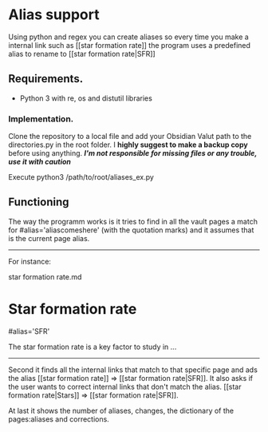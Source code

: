 # Alias support
Using python and regex you can create aliases so every time you make a internal link such as [[star formation rate]] the program uses a predefined alias to rename to [[star formation rate|SFR]]

## Requirements.
- Python 3 with re, os and distutil libraries

### Implementation.
Clone the repository to a local file and add your Obsidian Valut path to the directories.py in the root folder. I **highly suggest to make a backup copy** before using anything. ***I'm not responsible for missing files or any trouble, use it with caution***

Execute python3 /path/to/root/aliases_ex.py

## Functioning

The way the programm works is it tries to find in all the vault pages a match for #alias='aliascomeshere' (with the quotation marks) and it assumes that is the current page alias.

---

For instance:

star formation rate.md
# Star formation rate
#alias='SFR'

The star formation rate is a key factor to study in ...

---

Second it finds all the internal links that match to that specific page and ads the alias [[star formation rate]] => [[star formation rate|SFR]].
It also asks if the user wants to correct internal links that don't match the alias. [[star formation rate|Stars]] => [[star formation rate|SFR]].

At last it shows the number of aliases, changes, the dictionary of the pages:aliases and corrections.

